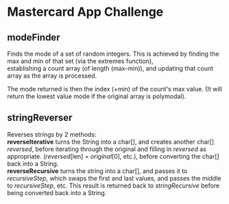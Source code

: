 # Mastercard App Challenge

## modeFinder
Finds the mode of a set of random integers. This is achieved by finding the max and min of that set (via the extremes function),  
establishing a count array (of length (max-min)), and updating that count array as the array is processed.

The mode returned is then the index (+min) of the count's max value. (It will return the lowest value mode if the original array is polymodal).

## stringReverser
Reverses strings by 2 methods: \
**reverseIterative** turns the String into a char[], and creates another char[] *reversed*, before iterating through the original and filling in *reversed* as appropriate.
(*reversed*[len] = *original*[0], etc.), before converting the char[] back into a String. \
**reverseRecursive** turns the string into a char[], and passes it to *recursiveStep*, which swaps the first and last values, and passes the middle to *recursiveStep*, etc.
This result is returned back to *stringRecursive* before being converted back into a String.
